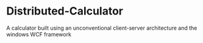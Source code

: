 # Distributed-Calculator
A calculator built using an unconventional client-server architecture and the windows WCF framework
